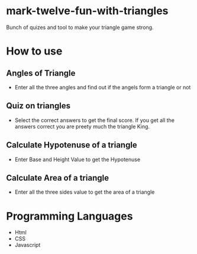# mark-twelve-fun-with-triangles
Bunch of quizes and tool to make your triangle game strong.
# How to use
## Angles of Triangle
* Enter all the three angles and find out if the angels form a triangle or not
## Quiz on triangles
* Select the correct answers to get the final score. If you get all the answers correct you are preety much the triangle King.
## Calculate Hypotenuse of a triangle
* Enter Base and Height Value to get the Hypotenuse
## Calculate Area of a triangle
* Enter all the three sides value to get the area of a triangle 
# Programming Languages
* Html
* CSS
* Javascript

